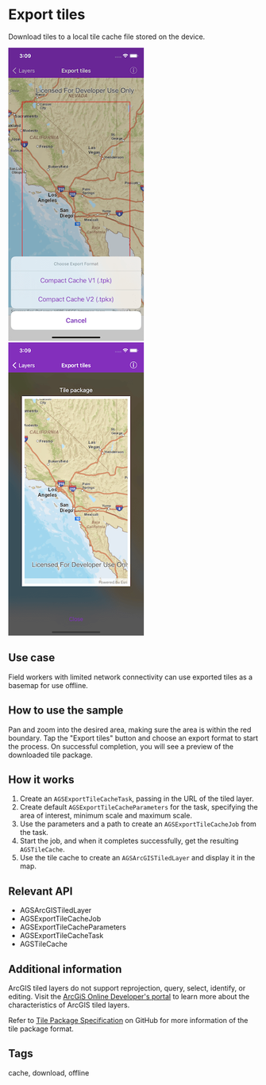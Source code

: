 # Export tiles

Download tiles to a local tile cache file stored on the device.

![Map of tiles to export](export-tiles-1.png)
![Tile package result](export-tiles-2.png)

## Use case

Field workers with limited network connectivity can use exported tiles as a basemap for use offline.

## How to use the sample

Pan and zoom into the desired area, making sure the area is within the red boundary. Tap the "Export tiles" button and choose an export format to start the process. On successful completion, you will see a preview of the downloaded tile package.

## How it works

1. Create an `AGSExportTileCacheTask`, passing in the URL of the tiled layer.
2. Create default `AGSExportTileCacheParameters` for the task, specifying the area of interest, minimum scale and maximum scale.
3. Use the parameters and a path to create an `AGSExportTileCacheJob` from the task.
4. Start the job, and when it completes successfully, get the resulting `AGSTileCache`.
5. Use the tile cache to create an `AGSArcGISTiledLayer` and display it in the map.

## Relevant API

* AGSArcGISTiledLayer
* AGSExportTileCacheJob
* AGSExportTileCacheParameters
* AGSExportTileCacheTask
* AGSTileCache

## Additional information

ArcGIS tiled layers do not support reprojection, query, select, identify, or editing. Visit the [ArcGiS Online Developer's portal](https://developers.arcgis.com/ios/latest/swift/guide/layer-types-described.htm#ESRI_SECTION1_30E7379BE7FE4EC2AF7D8FBFEA7BB4CC) to learn more about the characteristics of ArcGIS tiled layers.

Refer to [Tile Package Specification](https://github.com/Esri/tile-package-spec) on GitHub for more information of the tile package format.

## Tags

cache, download, offline
